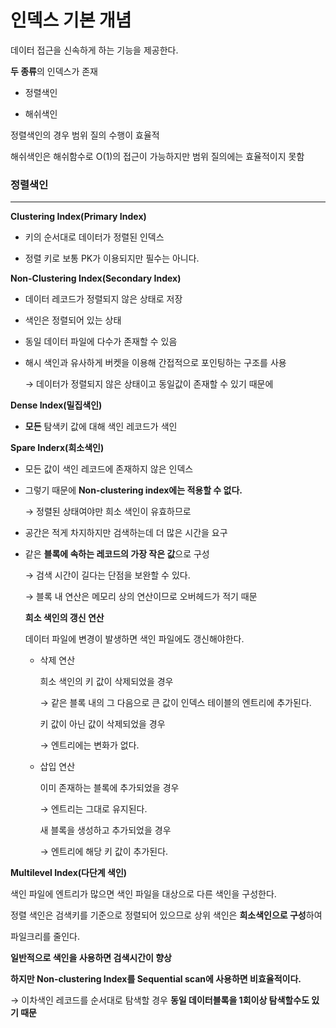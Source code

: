 # 인덱스 기본 개념

데이터 접근을 신속하게 하는 기능을 제공한다.

**두 종류**의 인덱스가 존재

- 정렬색인

- 해쉬색인

  

정렬색인의 경우 범위 질의 수행이 효율적

해쉬색인은 해쉬함수로 O(1)의 접근이 가능하지만 범위 질의에는 효율적이지 못함



### 정렬색인

---

**Clustering Index(Primary Index)**

- 키의 순서대로 데이터가 정렬된 인덱스

- 정렬 키로 보통 PK가 이용되지만 필수는 아니다.

  

**Non-Clustering Index(Secondary Index)**

- 데이터 레코드가 정렬되지 않은 상태로 저장

- 색인은 정렬되어 있는 상태

- 동일 데이터 파일에 다수가 존재할 수 있음

- 해시 색인과 유사하게 버켓을 이용해 간접적으로 포인팅하는 구조를 사용

    → 데이터가 정렬되지 않은 상태이고 동일값이 존재할 수 있기 때문에
    
    

**Dense Index(밀집색인)**

- **모든** 탐색키 값에 대해 색인 레코드가 색인

  

**Spare Inderx(희소색인)**

- 모든 값이 색인 레코드에 존재하지 않은 인덱스
- 그렇기 때문에 **Non-clustering index에는 적용할 수 없다.**

    → 정렬된 상태여야만 희소 색인이 유효하므로

- 공간은 적게 차지하지만 검색하는데 더 많은 시간을 요구
- 같은 **블록에 속하는 레코드의 가장 작은 값**으로 구성

    → 검색 시간이 길다는 단점을 보완할 수 있다.

    → 블록 내 연산은 메모리 상의 연산이므로 오버헤드가 적기 때문

    **희소 색인의 갱신 연산**

    데이터 파일에 변경이 발생하면 색인 파일에도 갱신해야한다.

    - 삭제 연산

        희소 색인의 키 값이 삭제되었을 경우

        → 같은 블록 내의 그 다음으로 큰 값이 인덱스 테이블의 엔트리에 추가된다.

        키 값이 아닌 값이 삭제되었을 경우

        → 엔트리에는 변화가 없다.

    - 삽입 연산

        이미 존재하는 블록에 추가되었을 경우

        → 엔트리는 그대로 유지된다.

        새 블록을 생성하고 추가되었을 경우

        → 엔트리에 해당 키 값이 추가된다.
        
        

**Multilevel Index(다단계 색인)**

색인 파일에 엔트리가 많으면 색인 파일을 대상으로 다른 색인을 구성한다.

정렬 색인은 검색키를 기준으로 정렬되어 있으므로 상위 색인은 **희소색인으로 구성**하여

파일크리를 줄인다.

**일반적으로 색인을 사용하면 검색시간이 향상**

**하지만 Non-clustering Index를 Sequential scan에 사용하면 비효율적이다.**

→ 이차색인 레코드를 순서대로 탐색할 경우 **동일 데이터블록을 1회이상 탐색할수도 있기 때문**